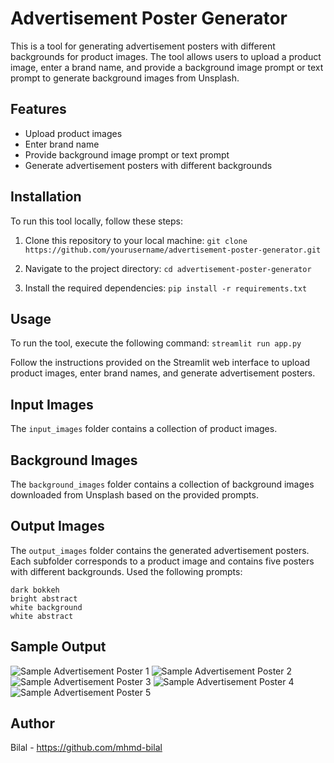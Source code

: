 # Advertisement Poster Generator

This is a tool for generating advertisement posters with different backgrounds for product images. The tool allows users to upload a product image, enter a brand name, and provide a background image prompt or text prompt to generate background images from Unsplash.

## Features

- Upload product images
- Enter brand name
- Provide background image prompt or text prompt
- Generate advertisement posters with different backgrounds

## Installation

To run this tool locally, follow these steps:

1. Clone this repository to your local machine:
```git clone https://github.com/yourusername/advertisement-poster-generator.git```

2. Navigate to the project directory:
```cd advertisement-poster-generator```

3. Install the required dependencies:
```pip install -r requirements.txt```

## Usage

To run the tool, execute the following command:
```streamlit run app.py```

Follow the instructions provided on the Streamlit web interface to upload product images, enter brand names, and generate advertisement posters.

## Input Images

The `input_images` folder contains a collection of product images.

## Background Images

The `background_images` folder contains a collection of background images downloaded from Unsplash based on the provided prompts.

## Output Images

The `output_images` folder contains the generated advertisement posters. Each subfolder corresponds to a product image and contains five posters with different backgrounds.
Used the following prompts:
```dark background absract
dark bokkeh
bright abstract 
white background 
white abstract
````

## Sample Output

![Sample Advertisement Poster 1](output/Seville/1.jpg)
![Sample Advertisement Poster 2](output/Seville/2.jpg)
![Sample Advertisement Poster 3](output/Seville/3.jpg)
![Sample Advertisement Poster 4](output/Seville/4.jpg)
![Sample Advertisement Poster 5](output/Seville/5.jpg)

## Author

Bilal - https://github.com/mhmd-bilal
